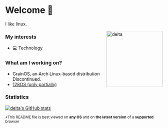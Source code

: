 # Welcome 👋

I like linux.

<img align="right" alt="delta" width="180" src="https://avatars.githubusercontent.com/u/86793541?v=4" />

### My interests
* 💻 Technology

### What am I working on?
* ~~GrainOS, an Arch Linux-based distribution~~ Discontinued.
* [128OS (only partially)](https://github.com/128projects/)

### Statistics
[![delta's GitHub stats](https://github-readme-stats.vercel.app/api?username=delta2571&show_icons=true&theme=transparent)](https://github.com/anuraghazra/github-readme-stats)

<sub>*This README file is best viewed on <strong>any OS</strong> and on <strong>the latest version</strong> of a <strong>supported</strong> browser</sub>

